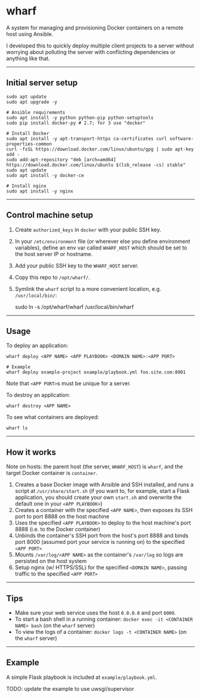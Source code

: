 # wharf

A system for managing and provisioning Docker containers on a remote host using Ansible.

I developed this to quickly deploy multiple client projects to a server without worrying about polluting the server with conflicting dependencies or anything like that.

---

## Initial server setup

```
sudo apt update
sudo apt upgrade -y

# Ansible requirements
sudo apt install -y python python-pip python-setuptools
sudo pip install docker-py # 2.7; for 3 use "docker"

# Install Docker
sudo apt install -y apt-transport-https ca-certificates curl software-properties-common
curl -fsSL https://download.docker.com/linux/ubuntu/gpg | sudo apt-key add -
sudo add-apt-repository "deb [arch=amd64] https://download.docker.com/linux/ubuntu $(lsb_release -cs) stable"
sudo apt update
sudo apt install -y docker-ce

# Install nginx
sudo apt install -y nginx
```

---

## Control machine setup

1. Create `authorized_keys` in `docker` with your public SSH key.
2. In your `/etc/environment` file (or wherever else you define environment variables), define an env var called `WHARF_HOST` which should be set to the host server IP or hostname.
3. Add your public SSH key to the `WHARF_HOST` server.
4. Copy this repo to `/opt/wharf/`.
3. Symlink the `wharf` script to a more convenient location, e.g. `/usr/local/bin/`:

    sudo ln -s /opt/wharf/wharf /usr/local/bin/wharf

---

## Usage

To deploy an application:

```
wharf deploy <APP NAME> <APP PLAYBOOK> <DOMAIN NAME>:<APP PORT>

# Example
wharf deploy example-project example/playbook.yml foo.site.com:8001
```

Note that `<APP PORT>`s must be unique for a server.

To destroy an application:

```
wharf destroy <APP NAME>
```

To see what containers are deployed:

```
wharf ls
```

---

## How it works

Note on hosts: the parent host (the server, `WHARF_HOST`) is `wharf`, and the target Docker container is `container`.

1. Creates a base Docker image with Ansible and SSH installed, and runs a script at `/usr/share/start.sh` (if you want to, for example, start a Flask application, you should create your own `start.sh` and overwrite the default one in your `<APP PLAYBOOK>`)
2. Creates a container with the specified `<APP NAME>`, then exposes its SSH port to port 8888 on the host machine
3. Uses the specified `<APP PLAYBOOK>` to deploy to the host machine's port 8888 (i.e. to the Docker container)
4. Unbinds the container's SSH port from the host's port 8888 and binds port 8000 (assumed port your service is running on) to the specified `<APP PORT>`
5. Mounts `/var/log/<APP NAME>` as the container's `/var/log` so logs are persisted on the host system
6. Setup nginx (w/ HTTPS/SSL) for the specified `<DOMAIN NAME>`, passing traffic to the specified `<APP PORT>`

---

## Tips

- Make sure your web service uses the host `0.0.0.0` and port `8000`.
- To start a bash shell in a running container: `docker exec -it <CONTAINER NAME> bash` (on the `wharf` server)
- To view the logs of a container: `docker logs -t <CONTAINER NAME>` (on the `wharf` server)

---

## Example

A simple Flask playbook is included at `example/playbook.yml`.

TODO: update the example to use uwsgi/supervisor